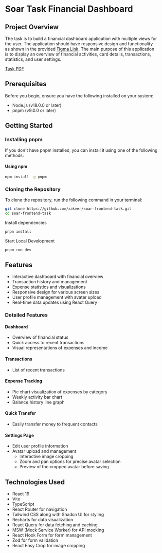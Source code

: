 # Soar Task Financial Dashboard

## Project Overview

The task is to build a financial dashboard application with multiple views for the user. The application should have responsive design and functionality as shown in the provided [Figma Link](https://www.figma.com/design/Lf57jfEvFsQjNZdQi07qyv/Soar-Front-End-Dev-Task?node-id=0-1&t=Peh4DOcavX88B4up-1). The main purpose of this application is to display an overview of financial activities, card details, transactions, statistics, and user settings.

[Task PDF](./Front-End_Developer_Assessment_Task_Requirements_Document.pdf)


## Prerequisites

Before you begin, ensure you have the following installed on your system:

- Node.js (v18.0.0 or later)
- pnpm (v9.0.0 or later)

## Getting Started

### Installing pnpm

If you don't have pnpm installed, you can install it using one of the following methods:

#### Using npm

```bash
npm install -g pnpm
```

### Cloning the Repository

To clone the repository, run the following command in your terminal:

```bash
git clone https://github.com/zakeer/soar-frontend-task.git
cd soar-frontend-task
```

Install dependencies

```bash
pnpm install
```

Start Local Development

```bash
pnpm run dev
```

## Features

- Interactive dashboard with financial overview
- Transaction history and management
- Expense statistics and visualizations
- Responsive design for various screen sizes
- User profile management with avatar upload
- Real-time data updates using React Query

### Detailed Features

#### Dashboard

- Overview of financial status
- Quick access to recent transactions
- Visual representations of expenses and income

#### Transactions

- List of recent transactions

#### Expense Tracking

- Pie chart visualization of expenses by category
- Weekly activity bar chart
- Balance history line graph

#### Quick Transfer

- Easily transfer money to frequent contacts

#### Settings Page

- Edit user profile information
- Avatar upload and management
  - Interactive image cropping
  - Zoom and pan options for precise avatar selection
  - Preview of the cropped avatar before saving

## Technologies Used

- React 19
- Vite
- TypeScript
- React Router for navigation
- Tailwind CSS along with Shadcn UI for styling
- Recharts for data visualization
- React Query for data fetching and caching
- MSW (Mock Service Worker) for API mocking
- React Hook Form for form management
- Zod for form validation
- React Easy Crop for image cropping
